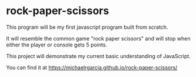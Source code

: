 # rock-paper-scissors

This program will be my first javascript program built from scratch. 

It will resemble the common game "rock paper scissors" and will stop when either the player or console gets 5 points.

This project will demonstrate my current basic understanding of JavaScript.

You can find it at https://michaelrgarcia.github.io/rock-paper-scissors/